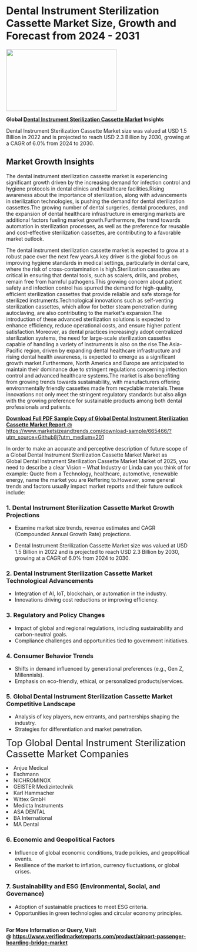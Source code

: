 <H1>Dental Instrument Sterilization Cassette Market Size, Growth and Forecast from 2024 - 2031</H1><img class="aligncenter size-medium wp-image-584254" src="https://thirdeyenews.in/wp-content/uploads/2024/09/Global-Market-Research-300x168.jpeg" alt="" width="300" height="168" /><p><strong>Global&nbsp;<a href="https://www.marketsizeandtrends.com/download-sample/665466/?utm_source=Github8j?utm_medium=201">Dental Instrument Sterilization Cassette Market</a> Insights</strong></p><p>Dental Instrument Sterilization Cassette Market size was valued at USD 1.5 Billion in 2022 and is projected to reach USD 2.3 Billion by 2030, growing at a CAGR of 6.0% from 2024 to 2030.</p><p><h2>Market Growth Insights</h2> <p>The dental instrument sterilization cassette market is experiencing significant growth driven by the increasing demand for infection control and hygiene protocols in dental clinics and healthcare facilities.Rising awareness about the importance of sterilization, along with advancements in sterilization technologies, is pushing the demand for dental sterilization cassettes.The growing number of dental surgeries, dental procedures, and the expansion of dental healthcare infrastructure in emerging markets are additional factors fueling market growth.Furthermore, the trend towards automation in sterilization processes, as well as the preference for reusable and cost-effective sterilization cassettes, are contributing to a favorable market outlook.</p> <p><a href="#"></a></p> <p>The dental instrument sterilization cassette market is expected to grow at a robust pace over the next few years.A key driver is the global focus on improving hygiene standards in medical settings, particularly in dental care, where the risk of cross-contamination is high.Sterilization cassettes are critical in ensuring that dental tools, such as scalers, drills, and probes, remain free from harmful pathogens.This growing concern about patient safety and infection control has spurred the demand for high-quality, efficient sterilization cassettes that provide reliable and safe storage for sterilized instruments.Technological innovations such as self-venting sterilization cassettes, which allow for better steam penetration during autoclaving, are also contributing to the market's expansion.The introduction of these advanced sterilization solutions is expected to enhance efficiency, reduce operational costs, and ensure higher patient satisfaction.Moreover, as dental practices increasingly adopt centralized sterilization systems, the need for large-scale sterilization cassettes capable of handling a variety of instruments is also on the rise.The Asia-Pacific region, driven by expanding dental healthcare infrastructure and rising dental health awareness, is expected to emerge as a significant growth market.Furthermore, North America and Europe are anticipated to maintain their dominance due to stringent regulations concerning infection control and advanced healthcare systems.The market is also benefiting from growing trends towards sustainability, with manufacturers offering environmentally friendly cassettes made from recyclable materials.These innovations not only meet the stringent regulatory standards but also align with the growing preference for sustainable products among both dental professionals and patients.</p> <p><a href="#"></p><p><span class=""><strong>Download Full PDF Sample Copy of Global Dental Instrument Sterilization Cassette Market Report</strong> @ <a href="https://www.marketsizeandtrends.com/download-sample/665466/?utm_source=Github8j?utm_medium=201" target="_blank">https://www.marketsizeandtrends.com/download-sample/665466/?utm_source=Github8j?utm_medium=201</a></span></p><p>In order to make an accurate and perceptive description of future scope of a Global&nbsp;Dental Instrument Sterilization Cassette Market Market as Global&nbsp;Dental Instrument Sterilization Cassette Market Market of 2025, you need to describe a clear Vision &ndash; What Industry or Linda can you think of for example: Quote from a Technology, healthcare, automotive, renewable energy, name the market you are Reffering to.However, some general trends and factors usually impact market reports and their future outlook include:</p><h3>1.&nbsp;<strong>Dental Instrument Sterilization Cassette Market Growth Projections</strong></h3><ul><li>Examine market size trends, revenue estimates and CAGR (Compounded Annual Growth Rate) projections.</li><li><p>Dental Instrument Sterilization Cassette Market size was valued at USD 1.5 Billion in 2022 and is projected to reach USD 2.3 Billion by 2030, growing at a CAGR of 6.0% from 2024 to 2030.</p></li></ul><h3>2.&nbsp;<strong>Dental Instrument Sterilization Cassette Market Technological Advancements</strong></h3><ul><li>Integration of AI, IoT, blockchain, or automation in the industry.</li><li>Innovations driving cost reductions or improving efficiency.</li></ul><h3>3.&nbsp;<strong>Regulatory and Policy Changes</strong></h3><ul><li>Impact of global and regional regulations, including sustainability and carbon-neutral goals.</li><li>Compliance challenges and opportunities tied to government initiatives.</li></ul><h3>4.&nbsp;<strong>Consumer Behavior Trends</strong></h3><ul><li>Shifts in demand influenced by generational preferences (e.g., Gen Z, Millennials).</li><li>Emphasis on eco-friendly, ethical, or personalized products/services.</li></ul><h3>5.&nbsp;<strong>Global Dental Instrument Sterilization Cassette Market Competitive Landscape</strong></h3><ul><li>Analysis of key players, new entrants, and partnerships shaping the industry.</li><li>Strategies for differentiation and market penetration.</li></ul><p data-pm-slice="1 1 []"><span style="color: inherit; font-family: inherit; font-size: 25px;">Top Global Dental Instrument Sterilization Cassette Market Companies</span></p><div class="" data-test-id=""><p><li>Anjue Medical</li><li> Eschmann</li><li> NICHROMINOX</li><li> GEISTER Medizintechnik</li><li> Karl Hammacher</li><li> Wittex GmbH</li><li> Medicta Instruments</li><li> ASA DENTAL</li><li> BA International</li><li> MA Dental</li></p></div><h3>6.&nbsp;<strong>Economic and Geopolitical Factors</strong></h3><ul><li>Influence of global economic conditions, trade policies, and geopolitical events.</li><li>Resilience of the market to inflation, currency fluctuations, or global crises.</li></ul><h3>7.&nbsp;<strong>Sustainability and ESG (Environmental, Social, and Governance)</strong></h3><ul><li>Adoption of sustainable practices to meet ESG criteria.</li><li>Opportunities in green technologies and circular economy principles.</li></ul><h2><strong style="font-size: 14px;">For More Information or Query, Visit @&nbsp;</strong><a style="background-color: #ffffff; font-size: 14px;" href="https://www.marketsizeandtrends.com/report/dental-instrument-sterilization-cassette-market/" target="_blank">https://www.verifiedmarketreports.com/product/airport-passenger-boarding-bridge-market</a></h2>